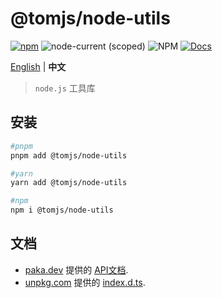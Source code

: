 # @tomjs/node-utils

[![npm](https://img.shields.io/npm/v/@tomjs/node-utils)](https://www.npmjs.com/package/@tomjs/node-utils) ![node-current (scoped)](https://img.shields.io/node/v/@tomjs/node-utils) ![NPM](https://img.shields.io/npm/l/@tomjs/node-utils) [![Docs](https://www.paka.dev/badges/v0/cute.svg)](https://www.paka.dev/npm/@tomjs/node-utils)

[English](./README.md) | **中文**

> `node.js` 工具库

## 安装

```bash
#pnpm
pnpm add @tomjs/node-utils

#yarn
yarn add @tomjs/node-utils

#npm
npm i @tomjs/node-utils
```

## 文档

- [paka.dev](https://paka.dev) 提供的 [API文档](https://paka.dev/npm/@tomjs/node-utils).
- [unpkg.com](https://www.unpkg.com/) 提供的 [index.d.ts](https://www.unpkg.com/browse/@tomjs/node-utils/dist/index.d.ts).
